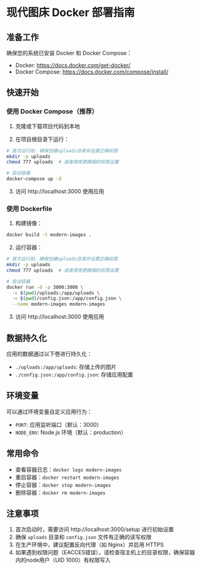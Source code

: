# 现代图床 Docker 部署指南

## 准备工作

确保您的系统已安装 Docker 和 Docker Compose：

- Docker: https://docs.docker.com/get-docker/
- Docker Compose: https://docs.docker.com/compose/install/

## 快速开始

### 使用 Docker Compose（推荐）

1. 克隆或下载项目代码到本地

2. 在项目根目录下运行：

```bash
# 首次运行前，确保创建uploads目录并设置正确权限
mkdir -p uploads
chmod 777 uploads  # 或者使用更精细的权限设置

# 启动容器
docker-compose up -d
```

3. 访问 http://localhost:3000 使用应用

### 使用 Dockerfile

1. 构建镜像：

```bash
docker build -t modern-images .
```

2. 运行容器：

```bash
# 首次运行前，确保创建uploads目录并设置正确权限
mkdir -p uploads
chmod 777 uploads  # 或者使用更精细的权限设置

# 启动容器
docker run -d -p 3000:3000 \
  -v $(pwd)/uploads:/app/uploads \
  -v $(pwd)/config.json:/app/config.json \
  --name modern-images modern-images
```

3. 访问 http://localhost:3000 使用应用

## 数据持久化

应用的数据通过以下卷进行持久化：

- `./uploads:/app/uploads`: 存储上传的图片
- `./config.json:/app/config.json`: 存储应用配置

## 环境变量

可以通过环境变量自定义应用行为：

- `PORT`: 应用监听端口（默认：3000）
- `NODE_ENV`: Node.js 环境（默认：production）

## 常用命令

- 查看容器日志：`docker logs modern-images`
- 重启容器：`docker restart modern-images`
- 停止容器：`docker stop modern-images`
- 删除容器：`docker rm modern-images`

## 注意事项

1. 首次启动时，需要访问 http://localhost:3000/setup 进行初始设置
2. 确保 `uploads` 目录和 `config.json` 文件有正确的读写权限
3. 在生产环境中，建议配置反向代理（如 Nginx）并启用 HTTPS
4. 如果遇到权限问题（EACCES错误），请检查宿主机上的目录权限，确保容器内的node用户（UID 1000）有权限写入 